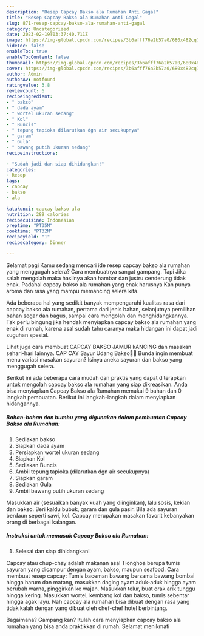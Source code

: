```yaml
---
description: "Resep Capcay Bakso ala Rumahan Anti Gagal"
title: "Resep Capcay Bakso ala Rumahan Anti Gagal"
slug: 871-resep-capcay-bakso-ala-rumahan-anti-gagal
category: Uncategorized
date: 2023-02-19T03:37:40.711Z
image: https://img-global.cpcdn.com/recipes/3b6afff76a2b57a0/680x482cq70/capcay-bakso-ala-rumahan-foto-resep-utama.jpg
hideToc: false
enableToc: true
enableTocContent: false
thumbnail: https://img-global.cpcdn.com/recipes/3b6afff76a2b57a0/680x482cq70/capcay-bakso-ala-rumahan-foto-resep-utama.jpg
cover: https://img-global.cpcdn.com/recipes/3b6afff76a2b57a0/680x482cq70/capcay-bakso-ala-rumahan-foto-resep-utama.jpg
author: Admin
authorAv: notfound
ratingvalue: 3.8
reviewcount: 6
recipeingredient:
- " bakso"
- " dada ayam"
- " wortel ukuran sedang"
- " Kol"
- " Buncis"
- " tepung tapioka dilarutkan dgn air secukupnya"
- " garam"
- " Gula"
- " bawang putih ukuran sedang"
recipeinstructions:

- "Sudah jadi dan siap dihidangkan!"
categories:
- Resep
tags:
- capcay
- bakso
- ala

katakunci: capcay bakso ala 
nutrition: 289 calories
recipecuisine: Indonesian
preptime: "PT35M"
cooktime: "PT32M"
recipeyield: "1"
recipecategory: Dinner

---
```



Selamat pagi Kamu sedang mencari ide resep capcay bakso ala rumahan yang menggugah selera? Cara membuatnya sangat gampang. Tapi Jika salah mengolah maka hasilnya akan hambar dan justru cenderung tidak enak. Padahal capcay bakso ala rumahan yang enak harusnya Kan punya aroma dan rasa yang mampu memancing selera kita.


Ada beberapa hal yang sedikit banyak mempengaruhi kualitas rasa dari capcay bakso ala rumahan, pertama dari jenis bahan, selanjutnya pemilihan bahan segar dan bagus, sampai cara mengolah dan menghidangkannya. Tak perlu bingung jika hendak menyiapkan capcay bakso ala rumahan yang enak di rumah, karena asal sudah tahu caranya maka hidangan ini dapat jadi suguhan spesial.

Lihat juga cara membuat CAPCAY BAKSO JAMUR kANCING dan masakan sehari-hari lainnya. CAP CAY Sayur Udang Bakso👩‍🍳 Bunda ingin membuat menu variasi masakan sayuran? Isinya aneka sayuran dan bakso yang menggugah selera.


Berikut ini ada beberapa cara mudah dan praktis yang dapat diterapkan untuk mengolah capcay bakso ala rumahan yang siap dikreasikan. Anda bisa menyiapkan Capcay Bakso ala Rumahan memakai 9 bahan dan 0 langkah pembuatan. Berikut ini langkah-langkah dalam menyiapkan hidangannya.

<!--inarticleads1-->

##### Bahan-bahan dan bumbu yang digunakan dalam pembuatan Capcay Bakso ala Rumahan:

1. Sediakan  bakso
1. Siapkan  dada ayam
1. Persiapkan  wortel ukuran sedang
1. Siapkan  Kol
1. Sediakan  Buncis
1. Ambil  tepung tapioka (dilarutkan dgn air secukupnya)
1. Siapkan  garam
1. Sediakan  Gula
1. Ambil  bawang putih ukuran sedang


Masukkan air (sesuaikan banyak kuah yang diinginkan), lalu sosis, kekian dan bakso. Beri kaldu bubuk, garam dan gula pasir. Bila ada sayuran berdaun seperti sawi, kol. Capcay merupakan masakan favorit kebanyakan orang di berbagai kalangan. 

<!--inarticleads2-->

##### Instruksi untuk memasak Capcay Bakso ala Rumahan:


1. Selesai dan siap dihidangkan!

Capcay atau chup-chay adalah makanan asal Tionghoa berupa tumis sayuran yang dicampur dengan ayam, bakso, maupun seafood. Cara membuat resep capcay: Tumis baceman bawang bersama bawang bombai hingga harum dan matang, masukkan daging ayam aduk-aduk hingga ayam berubah warna, pinggirkan ke wajan. Masukkan telur, buat orak arik tunggu hingga kering. Masukkan wortel, kembang kol dan bakso, tumis sebentar hingga agak layu. Nah capcay ala rumahan bisa dibuat dengan rasa yang tidak kalah dengan yang dibuat oleh chef-chef hotel berbintang. 

Bagaimana? Gampang kan? Itulah cara menyiapkan capcay bakso ala rumahan yang bisa anda praktikkan di rumah. Selamat menikmati
